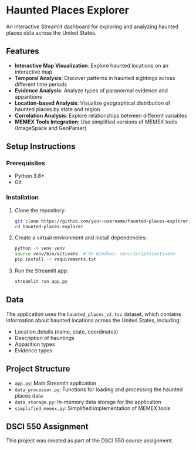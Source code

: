 # Haunted Places Explorer

An interactive Streamlit dashboard for exploring and analyzing haunted places data across the United States.

## Features

- **Interactive Map Visualization**: Explore haunted locations on an interactive map
- **Temporal Analysis**: Discover patterns in haunted sightings across different time periods
- **Evidence Analysis**: Analyze types of paranormal evidence and apparitions
- **Location-based Analysis**: Visualize geographical distribution of haunted places by state and region
- **Correlation Analysis**: Explore relationships between different variables
- **MEMEX Tools Integration**: Use simplified versions of MEMEX tools (ImageSpace and GeoParser)

## Setup Instructions

### Prerequisites

- Python 3.8+
- Git

### Installation

1. Clone the repository:
   ```bash
   git clone https://github.com/your-username/haunted-places-explorer.git
   cd haunted-places-explorer
   ```

2. Create a virtual environment and install dependencies:
   ```bash
   python -m venv venv
   source venv/bin/activate  # On Windows: venv\Scripts\activate
   pip install -r requirements.txt
   ```

3. Run the Streamlit app:
   ```bash
   streamlit run app.py
   ```

## Data

The application uses the `haunted_places_v2.tsv` dataset, which contains information about haunted locations across the United States, including:

- Location details (name, state, coordinates)
- Description of hauntings
- Apparition types
- Evidence types

## Project Structure

- `app.py`: Main Streamlit application
- `data_processor.py`: Functions for loading and processing the haunted places data
- `data_storage.py`: In-memory data storage for the application
- `simplified_memex.py`: Simplified implementation of MEMEX tools

## DSCI 550 Assignment

This project was created as part of the DSCI 550 course assignment. 